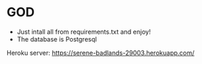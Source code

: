 # GOD

- Just intall all from requirements.txt and enjoy! 
- The database is Postgresql

Heroku server: https://serene-badlands-29003.herokuapp.com/
